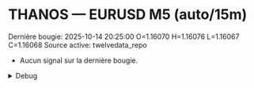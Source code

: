 # THANOS — EURUSD M5 (auto/15m)
Dernière bougie: 2025-10-14 20:25:00  O=1.16070  H=1.16076  L=1.16067  C=1.16068
Source active: twelvedata_repo

- Aucun signal sur la dernière bougie.

<details><summary>Debug</summary>

- TD_API_KEY manquant.

</details>